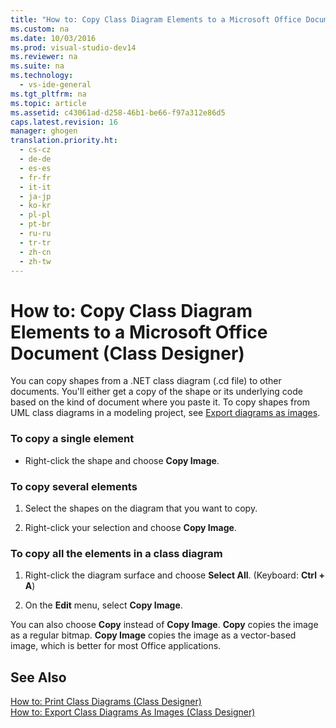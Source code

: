 ```yaml
---
title: "How to: Copy Class Diagram Elements to a Microsoft Office Document (Class Designer)"
ms.custom: na
ms.date: 10/03/2016
ms.prod: visual-studio-dev14
ms.reviewer: na
ms.suite: na
ms.technology: 
  - vs-ide-general
ms.tgt_pltfrm: na
ms.topic: article
ms.assetid: c43061ad-d258-46b1-be66-f97a312e86d5
caps.latest.revision: 16
manager: ghogen
translation.priority.ht: 
  - cs-cz
  - de-de
  - es-es
  - fr-fr
  - it-it
  - ja-jp
  - ko-kr
  - pl-pl
  - pt-br
  - ru-ru
  - tr-tr
  - zh-cn
  - zh-tw
---
```

# How to: Copy Class Diagram Elements to a Microsoft Office Document (Class Designer)
You can copy shapes from a .NET class diagram (.cd file) to other documents. You'll either get a copy of the shape or its underlying code based on the kind of document where you paste it. To copy shapes from UML class diagrams in a modeling project, see [Export diagrams as images](../VS_IDE/Export-diagrams-as-images.md).  
  
### To copy a single element  
  
-   Right-click the shape and choose **Copy Image**.  
  
### To copy several elements  
  
1.  Select the shapes on the diagram that you want to copy.  
  
2.  Right-click your selection and choose **Copy Image**.  
  
### To copy all the elements in a class diagram  
  
1.  Right-click the diagram surface and choose **Select All**. (Keyboard: **Ctrl + A**)  
  
2.  On the **Edit** menu, select **Copy Image**.  
  
 You can also choose **Copy** instead of **Copy Image**. **Copy** copies the image as a regular bitmap. **Copy Image** copies the image as a vector-based image, which is better for most Office applications.  
  
## See Also  
 [How to: Print Class Diagrams (Class Designer)](../VS_IDE/How-to--Print-Class-Diagrams--Class-Designer-.md)   
 [How to: Export Class Diagrams As Images (Class Designer)](../VS_IDE/How-to--Export-Class-Diagrams-As-Images--Class-Designer-.md)